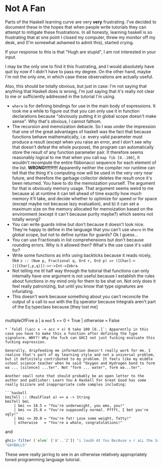 # Not A Fan
Parts of the Haskell learning curve are very __very__ frustrating. I've decided to document these in the hopes that when people write tutorials they can attempt to mitigate these frustrations. In all honesty, learning haskell is so frustrating that at one point I closed my computer, threw my monitor off my desk, and (I'm somewhat ashamed to admit this), started crying.

If your response to this is that "Hugh are stupid", I am not interested in your input.

I may be the only one to find it this frustrating, and I would absolutely have quit by now if I didn't have to pass my degree. On the other hand, maybe I'm not the only one, in which case these observations are actually useful. 

Also, this should be totally obvious, but just in case: I'm not saying that anything that Haskell does is wrong, I'm just saying that it's really not clear to me or sufficiently addressed in the tutorial I'm using.

* `where` is for defining bindings for use in the main body of expressions. It took me a while to figure out that you can only use it in function declarations because "obviously putting it in global scope doesn't make sense". Why that's obvious, I cannot fathom.
* The recursion and memoization debacle. So I was under the impression that one of the great advantages of haskell was the fact that because functions behave mathematically, i.e. every valid parameter must produce a result (except when you raise an error, and I don't see why that doesn't defeat the whole purpose), the program can automatically store the result of any function parameter pair. It therefore seems reasonably logical to me that when you call `map fib [0..100]`, it wouldn't recompute the entire fibbonacci sequence for each element of the list. __**WRONG!!!!!!!!!**__ Apparently neither the compiler nor runtime can tell that the thing it's computing now will be used in the very very near future, and therefore the garbage collector deletes the result once it's been returned. You have to do the memoization yourself. The argument for that is obviously memory usage. That argument seems weird to me because a) at runtime it can tell ahead of time exactly how much memory it'll take, and decide whether to optimize for speed or for space (except maybe not because lazy evaluation), and b) it can set a maximum size on the memory allocated for memoization based on the environment (except it can't because purity maybe?) which seems not totally wrong?
* You can write guards inline but don't because it doesn't look nice. They're happy to define in the language that you can't use `where` in the global scope, but not to define syntax for guards? Ok I guess...
* You can use Fractionals in list comprehensions but don't because rounding errors. Why is it allowed then? What's the use case it's valid for?
* Write some functions as infix using backticks because it reads nicely, like `z :: (Num p, Fractional q, Ord r, Ord p) => ([Char]->[([Char],p,q)])->r->Int->Zebra`.
* Not telling me til half way through the tutorial that functions can only internally have one argument is not useful because I establish the rules about functions in my mind only for them to be shat on. Not only does it feel really patronizing, but until you know that type signatures are infuriating.
* This doesn't work because something about you can't reconcile the output of a call to `mod` with the Eq operator because Integrals aren't part of the Eq typeclass because [they lost me]
  ```haskell
multipleOfFive a
  | a `mod` 5 == 0 = True
  | otherwise = False
```
* `foldl (\acc x -> acc + x) 0 take 100 [0..]`: Apparently in this case you have to make this a function after defining the type signature. WHY?! Why the fuck can GHCI not just fucking evaluate this fucking expression.

Generally, dripfeeding me information doesn't really work for me. I realise that's part of my learning style and not a universal problem, but it definitely contributed to my problem. It feels like my middle school science teacher when he said "Oxygen and Hydrogen bond to form wa ... [silence] ...ter". Not "form ... water", form wa...ter".

Another small note that should probably be an open letter to the author and publisher: Learn You A Haskell For Great Good has some really bizzare and inappropriate code samples including:

```haskell
bmiTell :: (RealFloat a) => a -> String  
bmiTell bmi  
    | bmi <= 18.5 = "You're underweight, you emo, you!"  
    | bmi <= 25.0 = "You're supposedly normal. Pffft, I bet you're ugly!"  
    | bmi <= 30.0 = "You're fat! Lose some weight, fatty!"  
    | otherwise   = "You're a whale, congratulations!"  
```

and

```haskell
ghci> filter (`elem` ['A'..'Z']) "i lauGh At You BecAuse u r aLL the Same"  
"GAYBALLS"  
```

These were really jarring to see in an otherwise relatively appropriately toned programming language tutorial.
